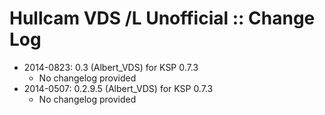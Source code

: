 # Hullcam VDS /L Unofficial :: Change Log

* 2014-0823: 0.3 (Albert_VDS) for KSP 0.7.3
	+ No changelog provided
* 2014-0507: 0.2.9.5 (Albert_VDS) for KSP 0.7.3
	+ No changelog provided
